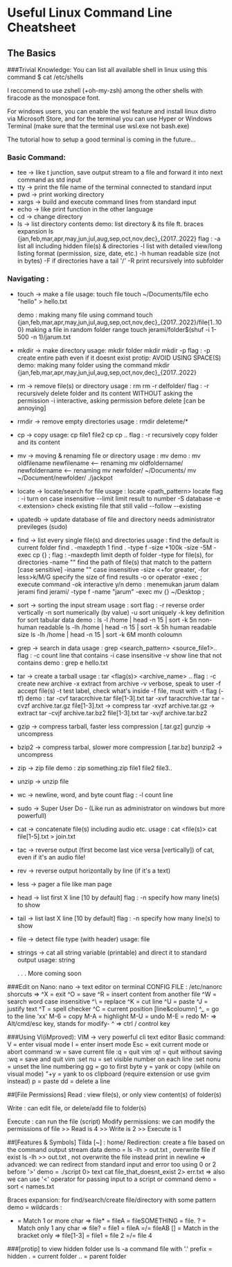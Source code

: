 # Useful Linux Command Line Cheatsheet
## The Basics
###Trivial Knowledge:
You can list all available shell in linux using this command
   $ cat /etc/shells

I reccomend to use zshell (+oh-my-zsh) among the other shells with firacode as the monospace font. 

For windows users, you can enable the wsl feature and install linux distro via Microsoft Store, and for the terminal you can use Hyper or Windows Terminal (make sure that the terminal use wsl.exe not bash.exe) 

The tutorial how to setup a good terminal is coming in the future... 

### Basic Command:

- tee -> like t junction, save output stream to a file and forward it into next command as std input
- tty -> print the file name of the terminal connected to standard input
- pwd -> print working directory
- xargs -> build and execute command lines from standard input
- echo -> like print function in the other language
- cd -> change directory
- ls -> list directory contents
    demo: list directory & its file ft. braces expansion
          ls {jan,feb,mar,apr,may,jun,jul,aug,sep,oct,nov,dec}_{2017..2022}
    flag : -a list all including hidden file(s) & directories
           -l list with detailed view/long listing format (permission, size, date, etc.)
           -h human readable size (not in bytes)
           -F if directories have a tail '/'
           -R print recursively into subfolder
            
### Navigating :
- touch -> make a file
    usage: touch file
           touch ~/Documents/file
           echo "hello" > hello.txt
           
    demo : making many file using command
        touch {jan,feb,mar,apr,may,jun,jul,aug,sep,oct,nov,dec}_{2017..2022}/file{1..100}
        making a file in random folder range
        touch jerami/folder$(shuf -i 1-500 -n 1)/jarum.txt
        
- mkdir -> make directory
    usage: mkdir folder
           mkdir <destination>
           mkdir -p <path>
    flag : -p create entire path even if it doesnt exist
    protip: AVOID USING SPACE(S)
    demo: making many folder using the command
        mkdir {jan,feb,mar,apr,may,jun,jul,aug,sep,oct,nov,dec}_{2017..2022}
        
- rm -> remove file(s) or directory
    usage : rm
            rm -r delfolder/
    flag : -r recursively delete folder and its content WITHOUT asking the permission
           -i interactive, asking permission before delete [can be annoying]
           
- rmdir -> remove empty directories
    usage : rmdir deleteme/*
    
- cp -> copy
    usage: cp file1 file2
           cp <file> <destination>
           cp <file1> <file2>.. <destination>
    flag : -r recursively copy folder and its content
    
- mv -> moving & renaming file or directory
    usage : mv <source> <target>
     demo : mv oldfilename newfilename       <-- renaming
            mv oldfoldername/ newfoldername  <-- renaming
            mv newfolder/ ~/Documents/
            mv ~/Document/newfolder/ ./jackpot
            
- locate -> locate/search for file
    usage : locate <path_pattern>
            locate 
    flag : -i turn on case insensitive
           --limit <number> limit result to number
           -S database
           -e <.extension> check existing file that still valid
           --follow
           --existing
           
- upatedb -> update database of file and directory
        needs administrator previleges (sudo)
        
- find -> list every single file(s) and directories
    usage : find <base directories>
                 the default is current folder
            find . -maxdepth 1
            find . -type f -size +100k -size -5M -exec cp {} <destination> \;
    flag : -maxdepth limit depth of folder
           -type <f> for file(s), <d> for directories
           -name "<pattern>" find the path of file(s) that match to the pattern [case sensitive]
           -iname "<pattern>" case insensitive
           -size <+for greater, -for less>k/M/G specify the size of find results
           -o or operator
           -exec <command> \; execute command
           -ok interactive y/n
    demo : menemukan jarum dalam jerami
            find jerami/ -type f -name "jarum" -exec mv {} ~/Desktop \;
            
- sort -> sorting the input stream
    usage : sort <text>
    flag : -r reverse order vertically
           -n sort numerically (by value)
           -u sort uniquely
           -k key definition for sort tabular data
    demo : ls -l /home | head -n 15 | sort -k 5n non-human readable
           ls -lh /home | head -n 15 | sort -k 5h human readable size
           ls -lh /home | head -n 15 | sort -k 6M month coloumn
           
- grep -> search in data
    usage : grep <search_pattern> <source_file1>..
    flag : -c count line that contains <pattern>
           -i case insensitive
           -v show line that not contains <patten>
    demo : grep e hello.txt

- tar -> create a tarball
    usage : tar <flag(s)> <archive_name> <file>..
    flag : -c create new archive 
           -x extract from archive
           -v verbose, speak to user
           -f accept file(s)
           -t test label, check what's inside
           -f file, must with -t flag (-tf)
    demo : tar -cvf taracrchive.tar  file[1-3].txt
           tar -xvf taracrchive.tar
           tar -cvzf archive.tar.gz file[1-3].txt -> compress
           tar -xvzf archive.tar.gz -> extract
           tar -cvjf archive.tar.bz2 file[1-3].txt
           tar -xvjf archive.tar.bz2

- gzip -> compress tarball, faster less compression [.tar.gz]
    gunzip -> uncompress

- bzip2 -> compress tarbal, slower more compression [.tar.bz]
    bunzip2 -> uncompress
    
- zip -> zip file
    demo : zip something.zip file1 file2 file3..
- unzip -> unzip file

- wc -> newline, word, and byte count 
    flag : -l count line

- sudo -> Super User Do - (Like run as administrator on windows but more powerfull)

- cat -> concatenate file(s) including audio etc.
    usage : cat <file(s)>
            cat file[1-5].txt > join.txt

- tac -> reverse output (first become last vice versa [vertically]) of cat, even if it's an audio file!
- rev -> reverse output horizontally by line (if it's a text)

- less -> pager a file like man page

- head -> list first X line [10 by default]
    flag : -n <X> specify how many line(s) to show
- tail -> list last X line [10 by default]
    flag : -n <X> specify how many line(s) to show
    
    
- file -> detect file type (with header)
    usage: file <fileName>
    
- strings -> cat all string variable (printable) and direct it to standard output
    usage: string <fileName>
  
  .
  .
  .
  More coming soon

###Edit on Nano:
nano -> text editor on terminal
CONFIG FILE : /etc/nanorc
shorcuts =>
    ^X = exit
    ^O = save
    ^R = insert content from another file
    ^W = search word case insensitive
    ^\ = replace
    ^K = cut line
    ^U = paste
    ^J = justify text
    ^T = spell checker
    ^C = current position [line&coloumn]
    ^_ = go to the line 'xx'
    M-6 = copy
    M-A = highlight
    M-U = undo
    M-E = redo
    M- => Alt/cmd/esc key, stands for modify-
    ^ => ctrl / control key


###Using VI(iMproved):
VIM -> very powerful cli text editor
Basic command:
    V = enter visual mode
    I = enter insert mode
    Esc = exit current mode or abort command
    :w = save current file
    :q = quit vim
    :q! = quit without saving
    :wq = save and quit vim
    :set nu = set visible number on each line
    :set nonu = unset the line numbering
    gg = go to first byte
    y = yank or copy (while on visual mode) 
    "+y = yank to os clipboard (require extension or use gvim instead)
    p = paste
    dd = delete a line
   

##[File Permissions]
Read : view file(s), or only view content(s) of folder(s)

Write : can edit file, or delete/add file to folder(s)

Execute : can run the file (script)
Modify permissions: we can modify the permissions of file
    >> Read is 4
    >> Write is 2
    >> Execute is 1

##[Features & Symbols]
Tilda [~] : home/
Redirection: create a file based on the command output stream data
    demo = ls -lh > out.txt , overwrite file if exist
           ls -lh >> out.txt , not overwrite the file instead print in newline
          => advanced: we can redirect from standard input and error too using 0 or 2 before '>'
    demo = ./script 0> text
           cat file_that_doesnt_exist 2> err.txt
          => also we can use '<' operator for passing input to a script or command
    demo = sort < names.txt

Braces expansion: for find/search/create file/directory with some pattern
    demo = 
wildcards :
*  = Match 1 or more char  => file* = fileA = fileSOMETHING = file.<extensions>
?  = Match only 1 any char  => file? = file1 = fileA =/= fileAB
[] = Match in the bracket only  => file[1-3] = file1 = file 2 =/= file 4

###[protip]
to view hidden folder use ls -a command
file with '.' prefix = hidden
.  = current folder
.. = parent folder
